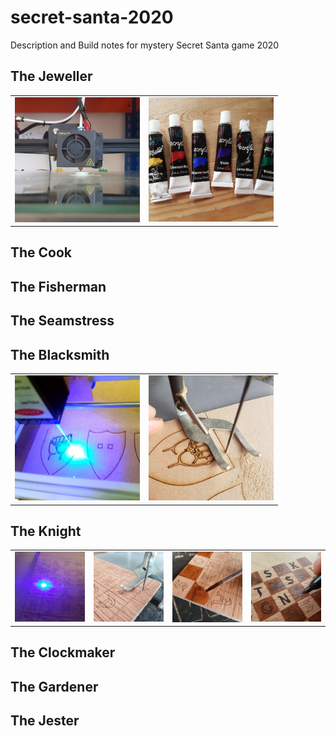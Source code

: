 # secret-santa-2020
Description and Build notes for mystery Secret Santa game 2020

## The Jeweller

| | |
| --- | --- |
| <img src="photos/jeweller_1.jpg" width="200"> | <img src="photos/jeweller_2.jpg" width="200"> |

## The Cook

## The Fisherman

## The Seamstress

## The Blacksmith

| | |
| --- | --- |
| <img src="photos/armourer_1.jpg" width="200"> | <img src="photos/armourer_2.jpg" width="200"> |

## The Knight

| | | | |
| --- | --- | --- | --- |
| <img src="photos/knight_1.jpg" width="200"> | <img src="photos/knight_2.jpg" width="200"> | <img src="photos/knight_3.jpg" width="200"> | <img src="photos/knight_4.jpg" width="200"> |

## The Clockmaker

## The Gardener

## The Jester

